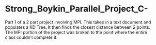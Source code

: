 # Strong_Boykin_Parallel_Project_C-
Part 1 of a 2 part project involving MPI. This takes in a text document and populates a KD Tree. It then finds the closest distance between 2 points.
The MPI portion of the project was broken to the point where the entire class couldn't complete it.  
